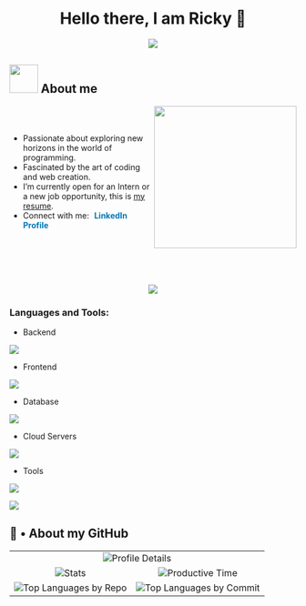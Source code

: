 <!-- Intro  -->
<h1 align="center">Hello there, I am Ricky 👋</h1>

<p align="center">
  <a href="https://github.com/DenverCoder1/readme-typing-svg">
    <img src="https://readme-typing-svg.demolab.com/?lines=I%20am%20a%20Full%20Stack%20Developer&font=Fira%20Code&center=true&width=440&height=45&color=%237a34eb&vCenter=true&pause=1000&size=22" />
  </a>
</p>

## <picture><img src="https://github.com/7oSkaaa/7oSkaaa/blob/main/Images/about_me.gif?raw=true" width="50px"></picture> About me

<picture> <img align="right" src="https://github.com/7oSkaaa/7oSkaaa/blob/main/Images/Right_Side.gif?raw=true" width="250px"></picture>

<br><br>

- Passionate about exploring new horizons in the world of programming.
- Fascinated by the art of coding and web creation.
- I’m currently open for an Intern or a new job opportunity, this is [my resume](https://drive.google.com/file/d/1iJxDFMHi2g8Kc9TL6wmamG7AaUbggkKR/view?usp=sharing).
- Connect with me: <span style="margin-left: 5px;">
  <a href="https://www.linkedin.com/in/wascharapong-phumoon" style="text-decoration: none; color: #0077b5; font-weight: bold;">
    LinkedIn Profile
  </a>
</span>

<br>
<br>
<br>
<br>
<p align="center">

<img src="https://user-images.githubusercontent.com/73097560/115834477-dbab4500-a447-11eb-908a-139a6edaec5c.gif">

<h3 align="left">Languages and Tools:</h3>

- Backend
<p align="left">
  <a href="https://skillicons.dev">
    <img src="https://skillicons.dev/icons?i=nodejs,express" />
  </a>
</p>

- Frontend
<p align="left">
  <a href="https://skillicons.dev">
    <img src="https://skillicons.dev/icons?i=js,react,vite,tailwind,html,css" />
  </a>
</p>

- Database
<p align="left">
  <a href="https://skillicons.dev">
    <img src="https://skillicons.dev/icons?i=mongodb,postgresql" />
  </a>
</p>

- Cloud Servers
<p align="left">
  <a href="https://skillicons.dev">
    <img src="https://skillicons.dev/icons?i=supabase" />
  </a>
</p>

- Tools
<p align="left">
  <a href="https://skillicons.dev">
    <img src="https://skillicons.dev/icons?i=git,github,vscode,postman,windows" />
  </a>
</p>

<img src="https://user-images.githubusercontent.com/73097560/115834477-dbab4500-a447-11eb-908a-139a6edaec5c.gif">

## 🐙 • About my GitHub 

<table align="center">
  <tr>
    <td colspan="2" align="center">
      <img src="http://github-profile-summary-cards.vercel.app/api/cards/profile-details?username=Rikuneko&theme=tokyonight" alt="Profile Details" />
    </td>
  </tr>
  <tr>
    <td align="center">
      <img src="http://github-profile-summary-cards.vercel.app/api/cards/stats?username=Rikuneko&theme=tokyonight" alt="Stats" />
    </td>
    <td align="center">
      <img src="http://github-profile-summary-cards.vercel.app/api/cards/productive-time?username=Rikuneko&theme=tokyonight&utcOffset=8" alt="Productive Time" />
    </td>
  </tr>
  <tr>
    <td align="center">
      <img src="http://github-profile-summary-cards.vercel.app/api/cards/repos-per-language?username=Rikuneko&theme=tokyonight" alt="Top Languages by Repo" />
    </td>
    <td align="center">
      <img src="http://github-profile-summary-cards.vercel.app/api/cards/most-commit-language?username=Rikuneko&theme=tokyonight" alt="Top Languages by Commit" />
    </td>
  </tr>
</table>
<br><br>


<br>








